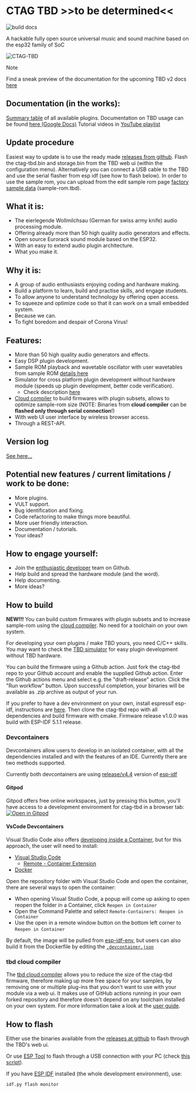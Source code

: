 # **CTAG TBD >>to be determined<<**
![build docs](https://github.com/ctag-fh-kiel/ctag-tbd/workflows/build_docs/badge.svg)

A hackable fully open source universal music and sound machine based on the esp32 family of SoC

![CTAG-TBD](tbd.png)

> [!NOTE]  
> Find a sneak preview of the documentation for the upcoming TBD v2 docs [here](https://ctag-fh-kiel.github.io/ctag-tbd)


## Documentation (in the works):
[Summary table](https://docs.google.com/spreadsheets/d/1dBZtuBIdtgMqoRruYX-VDdDirdTQ6RD-oz-j79q-bmQ/edit?usp=sharing) of all available plugins.
Documentation on TBD usage can be found [here (Google Docs)](https://docs.google.com/document/d/1c8mjxWjdiJNP0xpkU2CxRUp9av6V4W39wARJf3_SMSo/edit?usp=sharing)
Tutorial videos in [YouTube playlist](https://www.youtube.com/playlist?list=PLB5iCbhcvJ2qdD7s1o9wsvQ9qtsCUWVLR)

## Update procedure
Easiest way to update is to use the ready made [releases from github](https://github.com/ctag-fh-kiel/ctag-tbd/releases).
Flash the ctag-tbd.bin and storage.bin from the TBD web ui (within the configuration menu).
Alternatively you can connect a USB cable to the TBD and use the serial flasher from esp idf (see how to flash below).
In order to use the sample rom, you can upload from the edit sample rom page [factory sample data](sample_rom/readme.md) (sample-rom.tbd).

## What it is:
- The eierlegende Wollmilchsau (German for swiss army knife) audio processing module.
- Offering already more than 50 high quality audio generators and effects.
- Open source Eurorack sound module based on the ESP32.
- With an easy to extend audio plugin architecture.
- What you make it.

## Why it is:
- A group of audio enthusiasts enjoying coding and hardware making.
- Build a platform to learn, build and practise skills, and engage students.
- To allow anyone to understand technology by offering open access.
- To squeeze and optimize code so that it can work on a small embedded system.
- Because we can.
- To fight boredom and despair of Corona Virus!

## Features:
- More than 50 high quality audio generators and effects.
- Easy DSP plugin development.
- Sample ROM playback and wavetable oscillator with user wavetables from sample ROM [details here](sample_rom/readme.md)
- Simulator for cross platform plugin development without hardware module (speeds up plugin development, better code verification).
    - Check description [here](simulator/readme.md)
- [Cloud compiler](https://fxwiegand.github.io/tbd-cloud-compiler/) to build firmwares with plugin subsets, allows to optimize sample-rom size (NOTE: Binaries from **cloud compiler** can be **flashed only through serial connection**!)
- With web UI user interface by wireless browser access.
- Through a REST-API.

## Version log
[See here...](versions.md)

## Potential new features / current limitations / work to be done:
- More plugins.
- VULT support.
- Bug identification and fixing.
- Code refactoring to make things more beautiful.
- More user friendly interaction.
- Documentation / tutorials.
- Your ideas?

## How to engage yourself:
- Join the [enthusiastic developer](https://codewithoutrules.com/2018/11/12/enthusiasts-vs-pragmatists/) team on Github.
- Help build and spread the hardware module (and the word).
- Help documenting.
- More ideas?

## How to build
**NEW!!!** You can build custom firmwares with plugin subsets and to increase sample-rom using the [cloud compiler](https://fxwiegand.github.io/tbd-cloud-compiler/).
No need for a toolchain on your own system.

For developing your own plugins / make TBD yours, you need C/C++ skills.
You may want to check the [TBD simulator](simulator/readme.md) for easy plugin development without TBD hardware.

You can build the firmware using a Github action. Just fork the ctag-tbd repo to your Github account and enable the supplied
Github action. Enter the Github actions menu and select e.g. the "draft-release" action. Click the "Run workflow" button. 
Upon successful completion, your binaries will be available as .zip archive as output of your run.

If you prefer to have a dev environment on your own, install espressif esp-idf, instructions are [here](https://docs.espressif.com/projects/esp-idf/en/latest/esp32/index.html).
Then clone the ctag-tbd repo with all dependencies and build firmware with cmake.
Firmware release v1.0.0 was build with ESP-IDF 5.1.1 release.

### Devcontainers
Devcontainers allow users to develop in an isolated container, with all the
dependencies installed and with the features of an IDE. Currently there are two
methods supported.

Currently both devcontainers are using [release/v4.4](https://github.com/espressif/esp-idf/tree/release/v4.4) version of [esp-idf](https://github.com/espressif/esp-idf)
#### Gitpod
Gitpod offers free online workspaces, just by pressing this button, you'll have
access to a development environment for ctag-tbd in a browser tab:
[![Open in Gitpod](https://gitpod.io/button/open-in-gitpod.svg)](https://gitpod.io/github.com/ctag-fh-kiel/ctag-tbd)
#### VsCode Devcontainers
Visual Studio Code also offers [developing inside a Container](https://code.visualstudio.com/docs/remote/containers),
but for this approach, the user will need to install:
- [Visual Studio Code](https://code.visualstudio.com/download)
  - [Remote - Container Extension](https://marketplace.visualstudio.com/items?itemName=ms-vscode-remote.remote-containers)
- [Docker](https://docs.docker.com/get-docker/)

Open the repository folder with Visual Studio Code and open the container, there are several ways to open the container:
- When opening Visual Studio Code, a popup will come up asking to open reopen the folder in a Container, click `Reopen in Container`
- Open the Command Palette and select `Remote-Containers: Reopen in Container`
- Use the open in a remote window button on the bottom left corner to `Reopen in Container`

By default, the image will be pulled from [esp-idf-env](https://hub.docker.com/r/sergiogasquez/esp-idf-env), but users can also build
it from the Dockerfile by editing the [`.devcontainer.json`](https://github.com/ctag-fh-kiel/ctag-tbd/blob/master/.devcontainer/devcontainer.json#L3-L10)
### tbd cloud compiler
The [tbd cloud compiler](https://fxwiegand.github.io/tbd-cloud-compiler/) allows you to reduce the size of the ctag-tbd firmware, therefore making up more free space for your samples, by removing one or multiple plug-ins that you don't want to use with your module via a web ui. It makes use of GitHub actions running in your own forked repository and therefore doesn't depend on any toolchain installed on your own system. For more information take a look at the [user guide](https://fxwiegand.github.io/tbd-cloud-compiler/user-guide).

## How to flash
Either use the binaries available from the [releases at github](https://github.com/ctag-fh-kiel/ctag-tbd/releases) to flash through the TBD's web ui.

Or use [ESP Tool](https://github.com/espressif/esptool) to flash through a USB connection with your PC (check [this script](bin/flash.sh)).

If you have [ESP IDF](https://github.com/espressif/esp-idf) installed (the whole development environment), use:
```sh
idf.py flash monitor
```
